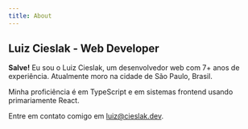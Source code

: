 ```yaml
---
title: About
---
```


## Luiz Cieslak - Web Developer

**Salve!** Eu sou o Luiz Cieslak, um desenvolvedor web com 7+ anos de experiência. Atualmente moro na cidade de São Paulo, Brasil.

Minha proficiência é em TypeScript e em sistemas frontend usando primariamente React.

Entre em contato comigo em luiz@cieslak.dev.
